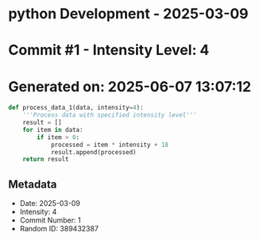 ﻿# python Development - 2025-03-09
# Commit #1 - Intensity Level: 4
# Generated on: 2025-06-07 13:07:12
```python
def process_data_1(data, intensity=4):
    '''Process data with specified intensity level'''
    result = []
    for item in data:
        if item > 0:
            processed = item * intensity + 18
            result.append(processed)
    return result
```
## Metadata
- Date: 2025-03-09
- Intensity: 4
- Commit Number: 1
- Random ID: 389432387
